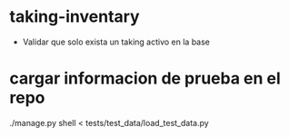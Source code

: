 # taking-inventary
<ul>
    <li>Validar que solo exista un taking activo en la base</li>
</ul>

# cargar informacion de prueba en el repo
./manage.py shell < tests/test_data/load_test_data.py 